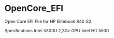 # OpenCore_EFI

Open Core EFI FIle for HP Elitebook 840 G2

Spesifications
Intel 5300U 2,3Gz
GPU Intel HD 5500
